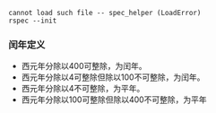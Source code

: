 ```
cannot load such file -- spec_helper (LoadError)
rspec --init
```

### 闰年定义

* 西元年分除以400可整除，为闰年。
* 西元年分除以4可整除但除以100不可整除，为闰年。
* 西元年分除以4不可整除，为平年。
* 西元年分除以100可整除但除以400不可整除，为平年